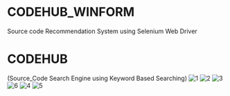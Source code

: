 # CODEHUB_WINFORM
Source code Recommendation System using Selenium Web Driver
# CODEHUB
(Source_Code Search Engine using Keyword Based Searching)
![1](https://user-images.githubusercontent.com/59975636/76552012-76033000-64b5-11ea-82c2-27f532c28dde.png)
![2](https://user-images.githubusercontent.com/59975636/76552067-7ac7e400-64b5-11ea-802b-38277c0f50cd.png)
![3](https://user-images.githubusercontent.com/59975636/76552121-80bdc500-64b5-11ea-9b6f-e2366e9a4e78.png)
![6](https://user-images.githubusercontent.com/59975636/76552190-874c3c80-64b5-11ea-8777-75fab797278c.png)
![4](https://user-images.githubusercontent.com/59975636/76552240-8b785a00-64b5-11ea-8348-6bdbaad549db.png)
![5](https://user-images.githubusercontent.com/59975636/76552281-8e734a80-64b5-11ea-8df9-c84501ef0cbf.png)

